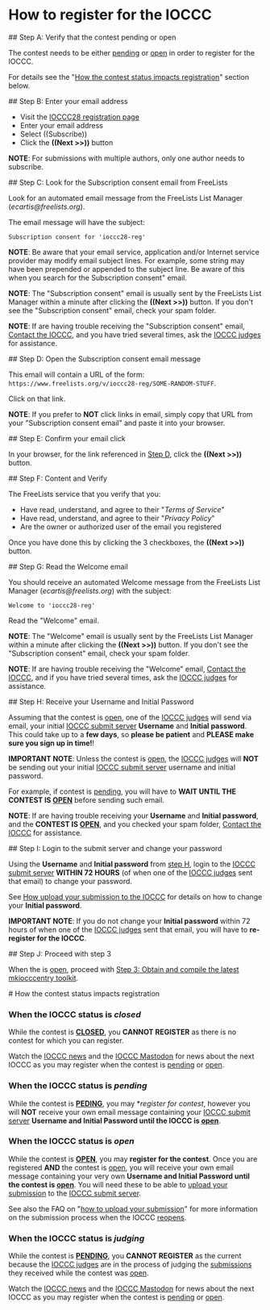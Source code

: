 # How to register for the IOCCC


<div id="step_a">
## Step A: Verify that the contest pending or open
</div>

The contest needs to be either [pending](../status.html#pending) or [open](../status.html#open)
in order to register for the IOCCC.

For details see the "[How the contest status impacts registration](#status_impact)" section below.


<div id="step_b">
## Step B: Enter your email address
</div>

- Visit the [IOCCC28 registration page](https://www.freelists.org/list/ioccc28-reg)
- Enter your email address
- Select ((Subscribe))
- Click the **((Next >>))** button

**NOTE**: For submissions with multiple authors, only one author needs to subscribe.


<div id="step_c">
## Step C: Look for the Subscription consent email from FreeLists
</div>

Look for an automated email message from the FreeLists List Manager (_ecartis@freelists.org_).

The email message will have the subject:

```
Subscription consent for 'ioccc28-reg'
```

**NOTE**: Be aware that your email service, application and/or Internet
service provider may modify email subject lines.  For example, some string
may have been prepended or appended to the subject line.  Be aware of
this when you search for the Subscription consent" email.

**NOTE**: The "Subscription consent" email is usually sent by the FreeLists
List Manager within a minute after clicking the **((Next >>))** button.
If you don't see the "Subscription consent" email, check your spam folder.

**NOTE**: If are having trouble receiving the "Subscription consent"
email, [Contact the IOCCC](../contact.html), and you have tried
several times, ask the [IOCCC judges](../judges.html) for assistance.


<div id="step_d">
## Step D: Open the Subscription consent email message
</div>

This email will contain a URL of the form:
`https://www.freelists.org/v/ioccc28-reg/SOME-RANDOM-STUFF`.

Click on that link.

**NOTE**: If you prefer to **NOT** click links in email, simply copy that
URL from your "Subscription consent email" and paste it into your browser.


<div id="step_e">
## Step E: Confirm your email click
</div>

In your browser, for the link referenced in [Step D](#step_d), click the **((Next >>))** button.


<div id="step_f">
## Step F: Content and Verify
</div>

The FreeLists service that you verify that you:

- Have read, understand, and agree to their "_Terms of Service_"
- Have read, understand, and agree to their "_Privacy Policy_"
- Are the owner or authorized user of the email you registered

Once you have done this by clicking the 3 checkboxes, the **((Next >>))** button.


<div id="step_g">
## Step G: Read the Welcome email
</div>

You should receive an automated Welcome message from the FreeLists List Manager
(_ecartis@freelists.org_) with the subject:

```
Welcome to 'ioccc28-reg'
```

Read the "Welcome" email.

**NOTE**: The "Welcome" email is usually sent by the FreeLists
List Manager within a minute after clicking the **((Next >>))** button.
If you don't see the "Subscription consent" email, check your spam folder.

**NOTE**: If are having trouble receiving the "Welcome" email,
[Contact the IOCCC](../contact.html), and if you have tried
several times, ask the [IOCCC judges](../judges.html) for assistance.


<div id="step_h">
## Step H: Receive your Username and Initial Password
</div>

Assuming that the contest is [open](../status.html#open), one of the [IOCCC judges](../judges.html)
will send via email, your initial [IOCCC submit server](https:/submit.ioccc.org) **Username**
and **Initial password**.  This could take up to a **few days**, so **please be
patient** and **PLEASE make sure you sign up in time!**!

**IMPORTANT NOTE**: Unless the contest is [open](../status.html#open), the
[IOCCC judges](../judges.html) will **NOT** be sending out your
initial [IOCCC submit server](https:/submit.ioccc.org) username and initial password.

For example, if contest is [pending](../status.html#pending), you will have to
**WAIT UNTIL THE CONTEST IS [OPEN](../status.html#open)** before sending such
email.

**NOTE**: If are having trouble receiving your **Username** and
**Initial password**, and the **CONTEST IS [OPEN](../status.html#open)**,
and you checked your spam folder, [Contact the IOCCC](../contact.html) for assistance.


<div id="step_i">
## Step I: Login to the submit server and change your password
</div>

Using the **Username** and **Initial password** from [step H](#step_h), login
to the [IOCCC submit server](https:/submit.ioccc.org)  **WITHIN 72 HOURS**
(of when one of the [IOCCC judges](../judges.html) sent that email) to change
your password.

See [How upload your submission to the IOCCC](submit.html) for details
on how to change your **Initial password**.

**IMPORTANT NOTE**: If you do not change your **Initial password** within
72 hours of when one of the [IOCCC judges](../judges.html) sent that email,
you will have to **re-register for the IOCCC**.


<div id="step_8">
## Step J: Proceed with step 3
</div>

When the is [open](../status.html#open), proceed with
[Step 3: Obtain and compile the latest mkiocccentry toolkit](../faq.html#step_3).


<div id="status_impact">
# How the contest status impacts registration
</div>


### When the IOCCC status is _closed_

While the contest is **[CLOSED](../status.html#closed)**,
you **CANNOT REGISTER** as there is no contest for which you can register.

Watch the [IOCCC news](../news.html) and the [IOCCC Mastodon](https://fosstodon.org/@ioccc)
for news about the next IOCCC as you may register when the contest is [pending](../status.html#pending)
or [open](../status.html#open).


### When the IOCCC status is _pending_

While the contest is **[PEDING](../status.html#pending)**,
you may **register for contest*, however you will **NOT**
receive your own email message containing your [IOCCC submit server](https:/submit.ioccc.org)
**Username and Initial Password until the IOCCC is [open](../status.html#open)**.


### When the IOCCC status is _open_

While the contest is **[OPEN](../status.html#open)**,
you may **register for the contest**.  Once you are registered **AND**
the contest is [open](../status.html#open), you will receive your own email message containing your very own
**Username and Initial Password until the contest is [open](../status.html#open)**.  You will need these
to be able to [upload your submission](submit.html) to the [IOCCC submit server](https:/submit.ioccc.org).

See also the
FAQ on "[how to upload your submission](submit.html)"
for more information on the submission process when the IOCCC [reopens](../status.html#open).


### When the IOCCC status is _judging_

While the contest is **[PENDING](../status.html#pending)**,
you **CANNOT REGISTER** as the current because the
[IOCCC judges](../judges.html) are in the process of judging the [submissions](../faq.html#how_many)
they received while the contest was [open](../status.html#open).

Watch the [IOCCC news](../news.html) and the [IOCCC Mastodon](https://fosstodon.org/@ioccc)
for news about the next IOCCC as you may register when the contest is [pending](../status.html#pending)
or [open](../status.html#open).


<!--

    Copyright © 1984-2024 by Landon Curt Noll. All Rights Reserved.

    You are free to share and adapt this file under the terms of this license:

        Creative Commons Attribution-ShareAlike 4.0 International (CC BY-SA 4.0)

    For more information, see:

        https://creativecommons.org/licenses/by-sa/4.0/

-->
